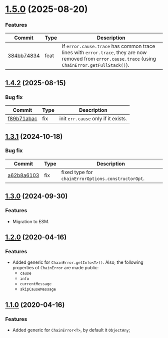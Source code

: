 <a name="1.5.0"></a>
# [1.5.0](https://github.com/ts-stack/chain-error/releases/tag/1.5.0) (2025-08-20)

### Features

| Commit | Type | Description |
| -- | -- | -- |
| [384bb74834](https://github.com/ts-stack/chain-error/commit/384bb74834) | feat | If `error.cause.trace` has common trace lines with `error.trace`, they are now removed from `error.cause.trace` (using `ChainError.getFullStack()`). |

<a name="1.4.2"></a>
## [1.4.2](https://github.com/ts-stack/chain-error/releases/tag/1.4.2) (2025-08-15)

### Bug fix

| Commit | Type | Description |
| -- | -- | -- |
| [f89b71abac](https://github.com/ts-stack/chain-error/commit/f89b71abac) | fix | init `err.cause` only if it exists. |

<a name="1.3.1"></a>
## [1.3.1](https://github.com/ts-stack/chain-error/releases/tag/1.3.1) (2024-10-18)

### Bug fix

| Commit | Type | Description |
| -- | -- | -- |
| [a62b8a6103](https://github.com/ts-stack/chain-error/commit/a62b8a6103616ea8) | fix | fixed type for `chainErrorOptions.constructorOpt`. |

<a name="1.3.0"></a>
## [1.3.0](https://github.com/ts-stack/chain-error/releases/tag/1.3.0) (2024-09-30)

### Features

- Migration to ESM.

<a name="1.2.0"></a>
## [1.2.0](https://github.com/ts-stack/chain-error/releases/tag/1.2.0) (2020-04-16)

### Features

- Added generic for `ChainError.getInfo<T>()`. Also, the following properties of `ChainError` are made public:
  - `cause`
  - `info`
  - `currentMessage`
  - `skipCauseMessage`

<a name="1.1.0"></a>
## [1.1.0](https://github.com/ts-stack/chain-error/releases/tag/1.1.0) (2020-04-16)

### Features

- Added generic for `ChainError<T>`, by default it `ObjectAny`;
